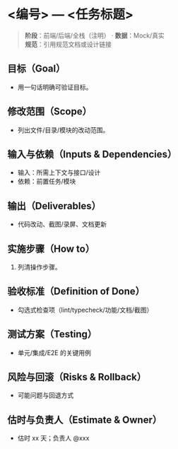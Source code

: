 # <编号> — <任务标题>

> **阶段**：前端/后端/全栈（注明） · **数据**：Mock/真实  
> **规范**：引用规范文档或设计链接

## 目标（Goal）
- 用一句话明确可验证目标。

## 修改范围（Scope）
- 列出文件/目录/模块的改动范围。

## 输入与依赖（Inputs & Dependencies）
- 输入：所需上下文与接口/设计
- 依赖：前置任务/模块

## 输出（Deliverables）
- 代码改动、截图/录屏、文档更新

## 实施步骤（How to）
1. 列清操作步骤。

## 验收标准（Definition of Done）
- 勾选式检查项（lint/typecheck/功能/文档/截图）

## 测试方案（Testing）
- 单元/集成/E2E 的关键用例

## 风险与回滚（Risks & Rollback）
- 可能问题与回退方式

## 估时与负责人（Estimate & Owner）
- 估时 xx 天；负责人 @xxx
